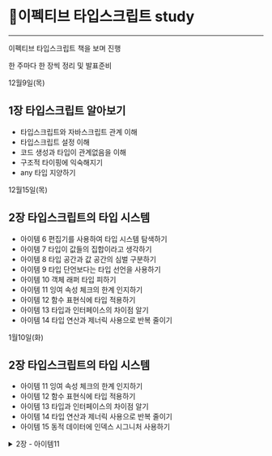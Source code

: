 
# 🎠이펙티브 타입스크립트 study
<hr/>
<p>이펙티브 타입스크립트 책을 보며 진행</p>

한 주마다 한 장씩 정리 및 발표준비

12월9일(목)
## 1장 타입스크립트 알아보기
<ul>
  <li> 타입스크립트와 자바스크립트 관계 이해 </li>
  <li> 타입스크립트 설정 이해 </li>
  <li> 코드 생성과 타입이 관계없음을 이해 </li>
  <li> 구조적 타이핑에 익숙해지기 </li>
  <li> any 타입 지양하기 </li>
</ul>

12월15일(목)
## 2장 타입스크립트의 타입 시스템
<ul>
  <li> 아이템 6 편집기를 사용하여 타입 시스템 탐색하기 </li>
  <li> 아이템 7 타입이 값들의 집합이라고 생각하기 </li>
  <li> 아이템 8 타입 공간과 값 공간의 심벌 구분하기 </li>
  <li> 아이템 9 타입 단언보다는 타입 선언을 사용하기 </li>
  <li> 아이템 10 객체 래퍼 타입 피하기 </li>
  <li> 아이템 11 잉여 속성 체크의 한계 인지하기 </li>
  <li> 아이템 12 함수 표현식에 타입 적용하기 </li>
  <li> 아이템 13 타입과 인터페이스의 차이점 알기 </li>
  <li> 아이템 14 타입 연산과 제너릭 사용으로 반복 줄이기 </li>
</ul>

1월10일(화)
## 2장 타입스크립트의 타입 시스템
<ul>
  <li> 아이템 11 잉여 속성 체크의 한계 인지하기 </li>
  <li> 아이템 12 함수 표현식에 타입 적용하기 </li>
  <li> 아이템 13 타입과 인터페이스의 차이점 알기 </li>
  <li> 아이템 14 타입 연산과 제너릭 사용으로 반복 줄이기 </li>
  <li> 아이템 15 동적 데이터에 인덱스 시그니처 사용하기 </li>
</ul>

<details>
<summary>2장 - 아이템11</summary>
<div markdown='1'>테스트 </div>
</details>
